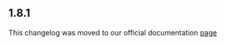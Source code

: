 ## 1.8.1

This changelog was moved to our official documentation [page](https://docs.tryrook.io/docs/category/sdks)
